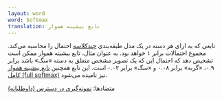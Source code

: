 ```yaml
---
layout: word
word: Softmax
translation: تابع بیشینه هموار
---
```


تابعی که به ازای هر دسته در یک مدل طبقه‌بندی [چندکلاسه](/M/multi-class_classification) احتمال را محاسبه می‌کند. مجموع احتمالات برابر ۱ خواهد بود. به عنوان مثال، تابع بیشینه هموار ممکن است تشخیص دهد که احتمال این که یک تصویر مشخص متعلق به دسته «سگ» باشد برابر ۰.۹، «گربه» برابر ۰.۰۸ و «سگ» برابر ۰.۰۲ است. این تابع همچنین [تابع بیشینه هموار کامل (full softmax)](/F/full_softmax) نیز نامیده می‌شود.

متضادها: [نمونه‌گیری در دسترس (داوطلبانه)](/C/candidate_sampling)
